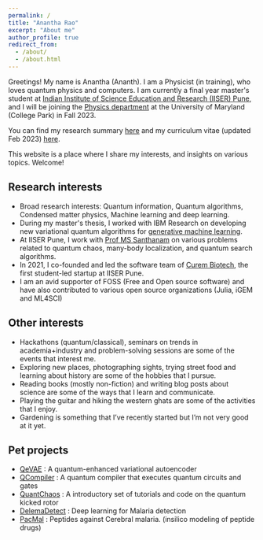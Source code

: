 ```yaml
---
permalink: /
title: "Anantha Rao"
excerpt: "About me"
author_profile: true
redirect_from: 
  - /about/
  - /about.html
---
```

Greetings! My name is Anantha (Ananth). I am a Physicist (in training), who loves quantum physics and computers. I am currently a final year master's student at [Indian Institute of Science Education and Research (IISER) Pune](https://www.iiserpune.ac.in/), and I will be joining the <a href="https://umdphysics.umd.edu" target="_blank">Physics department</a> at the University of Maryland (College Park) in Fall 2023.
  
You can find my research summary <a href="https://raw.githubusercontent.com/Anantha-Rao12/Anantha-Rao12.github.io/master/files/AnanthaRao-WorkSummary.pdf" target="_blank">here</a> and my curriculum vitae (updated Feb 2023) <a href="https://raw.githubusercontent.com/Anantha-Rao12/Anantha-Rao12.github.io/master/files/AnanthaRao_CV.pdf" target="_blank">here</a>.

This website is a place where I share my interests, and insights on various topics. Welcome!

## Research interests
- Broad research interests: Quantum information, Quantum algorithms, Condensed matter physics, Machine learning and deep learning.
- During my master's thesis, I worked with IBM Research on developing new variational quantum algorithms for [generative machine learning](https://en.wikipedia.org/wiki/Generative_model).  
- At IISER Pune, I work with <a href="http://www.iiserpune.ac.in/~santh/" target="_blank">Prof MS Santhanam</a> on various problems related to quantum chaos, many-body localization, and quantum search algorithms. 
- In 2021, I co-founded and led the software team of <a href=“https://curembiotech.com/” target=“_blank”>Curem Biotech</a>, the first student-led startup at IISER Pune.
- I am an avid supporter of FOSS (Free and Open source software) and have also contributed to various open source organizations (Julia, iGEM and ML4SCI) 

## Other interests
- Hackathons (quantum/classical), seminars on trends in academia+industry and problem-solving sessions are some of the events that interest me.
- Exploring new places, photographing sights, trying street food and learning about history are some of the hobbies that I pursue.
- Reading books (mostly non-fiction) and writing blog posts about science are some of the ways that I learn and communicate.
- Playing the guitar and hiking the western ghats are some of the activities that I enjoy.
- Gardening is something that I’ve recently started but I’m not very good at it yet.

## Pet projects
- <a href="https://github.com/Anantha-Rao12/QVAE" target="_blank">QeVAE</a> : A quantum-enhanced variational autoencoder
- <a href="https://github.com/Anantha-Rao12/QCompiler" target="_blank">QCompiler</a> : A quantum compiler that executes quantum circuits and gates
- <a href="https://github.com/Anantha-Rao12/QuantChaos" target="_blank">QuantChaos</a> : A introductory set of tutorials and code on the quantum kicked rotor
- <a href="https://github.com/Anantha-Rao12/DeleMa-detect" target="_blank">DelemaDetect</a> : Deep learning for Malaria detection
- <a href="https://github.com/Anantha-Rao12/Peptides-against-Cerebral-Malaria" target="_blank">PacMal</a> : Peptides against Cerebral malaria. (insilico modeling of peptide drugs)


